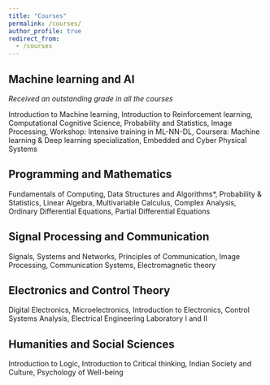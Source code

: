 ```yaml
---
title: "Courses"
permalink: /courses/
author_profile: true
redirect_from:
  - /courses
---
```

## Machine learning and AI

*Received an outstanding grade in all the courses*

Introduction to Machine learning, Introduction to Reinforcement learning, Computational Cognitive Science, Probability and Statistics, Image Processing, Workshop: Intensive training in ML-NN-DL, Coursera: Machine learning & Deep learning specialization, Embedded and Cyber Physical Systems

## Programming and Mathematics
Fundamentals of Computing, Data Structures and Algorithms*, Probability & Statistics, Linear Algebra, Multivariable Calculus, Complex Analysis, Ordinary Differential Equations, Partial Differential Equations

## Signal Processing and Communication 
Signals, Systems and Networks, Principles of Communication, Image Processing, Communication Systems, Electromagnetic theory

## Electronics and Control Theory
Digital Electronics, Microelectronics, Introduction to Electronics, Control Systems Analysis, Electrical Engineering Laboratory I and II

## Humanities and Social Sciences
Introduction to Logic, Introduction to Critical thinking, Indian Society and Culture, Psychology of Well-being
